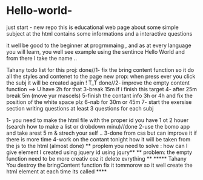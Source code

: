 # Hello-world-
just start - new repo
this is educational web page about some simple subject at the html
contains some informations and a interactive questions

it well be good to the beginner at progrmmaing , and as at every language you will learn, you well see
example using the sentince Hello World and from there I take the name ..

Tahany todo list for this proj:
<today gools>
	done//1- fix the bring content function so it do all the styles and contenet to the page
	new prop: when press ever you click the subj it will be created again ! T_T
	done//2- improve the empty content function
	    ==> U have 2h for that
	3-break 15m if i finish this target
	4- after 25m break 5m (move yur mascels)
	5-finish the contant info 3h or 4h and fix the position of the white space plz
	6-nab for 30m or 45m
	7- start the exersise section writing questions at least 3 questions for each subj


1- you need to make the html file with the proper id you have 1 ot 2 houer 
(search how to make a list or drobdown minu)//done 
2-use the bomo app and take arest 5 m & strech your self ..
3-done from css but can improve it if there is more time
4-work on the contant tonight how it will be taken from the js to the html (almost done)
** proplem you need to solve : how can I give element I created using jquery id using jqury**
** problem: the empty function need to be more creativ coz it delete evrything **
***** Tahany You destroy the bringContent function fix it tommorow so it well create the html element 
at each time its called ****


